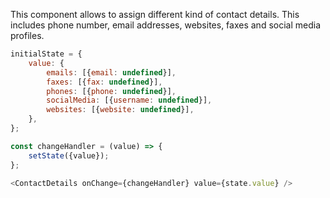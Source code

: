 This component allows to assign different kind of contact details. This includes phone number, email addresses,
websites, faxes and social media profiles.

```javascript
initialState = {
    value: {
        emails: [{email: undefined}],
        faxes: [{fax: undefined}],
        phones: [{phone: undefined}],
        socialMedia: [{username: undefined}],
        websites: [{website: undefined}],
    },
};

const changeHandler = (value) => {
    setState({value});
};

<ContactDetails onChange={changeHandler} value={state.value} />
```
